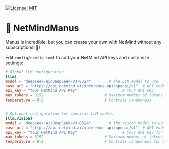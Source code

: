 
[![License: MIT](https://img.shields.io/badge/License-MIT-yellow.svg)](https://opensource.org/licenses/MIT) &ensp;
# 👋 NetMindManus

Manus is incredible, but you can create your own with NetMind without any subscriptions! 🛫!


Edit `config/config.toml` to add your NetMind API keys and customize settings:

```toml
# Global LLM configuration
[llm]
model = "deepseek-ai/DeepSeek-V3-0324"        # The LLM model to use
base_url = "https://api.netmind.ai/inference-api/openai/v1"  # API endpoint URL
api_key = "Your NetMind API Key"                    # Your API key
max_tokens = 8192                           # Maximum number of tokens in the response
temperature = 0.0                           # Controls randomness


# Optional configuration for specific LLM models
[llm.vision]
model = "deepseek-ai/DeepSeek-V3-0324"        # The vision model to use
base_url = "https://api.netmind.ai/inference-api/openai/v1"  # API endpoint URL for vision model
api_key = "Your NetMind API Key"                    # Your API key for vision model
max_tokens = 8192                           # Maximum number of tokens in the response
temperature = 0.0                           # Controls randomness for vision model

```
